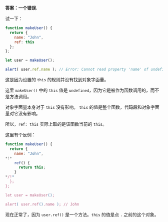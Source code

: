 **答案：一个错误.**

试一下：
```js run
function makeUser() {
  return {
    name: "John",
    ref: this
  };
};

let user = makeUser();

alert( user.ref.name ); // Error: Cannot read property 'name' of undefined
```

这是因为设置的 `this` 的规则并没有找到对象字面量。

这里 `makeUser()` 中的 `this` 值是 `undefined`，因为它是被作为函数调用的，而不是方法调用。

对象字面量本身对于 `this` 没有影响。 `this` 的值是整个函数，代码段和对象字面量对它没有影响。

所以，`ref: this` 实际上取的是该函数当前的 `this`。

这里有个反例：

```js run
function makeUser() {
  return {
    name: "John",
*!*
    ref() {
      return this;
    }
*/!*
  };
};

let user = makeUser();

alert( user.ref().name ); // John
```

现在正常了，因为 `user.ref()` 是一个方法。`this` 的值是点 `.` 之前的这个对象。



